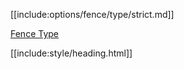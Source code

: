 [[include:options/fence/type/strict.md]]

[Fence Type](../index.html)

[[include:style/heading.html]]